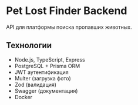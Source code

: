 # Pet Lost Finder Backend

API для платформы поиска пропавших животных.

## Технологии

- Node.js, TypeScript, Express
- PostgreSQL + Prisma ORM
- JWT аутентификация
- Multer (загрузка фото)
- Zod (валидация)
- Swagger (документация)
- Docker